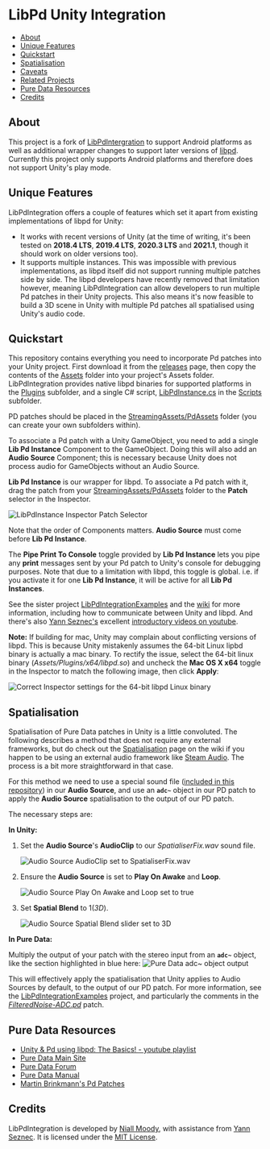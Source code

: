 # LibPd Unity Integration

- [About](#about)
- [Unique Features](#unique-features)
- [Quickstart](#quickstart)
- [Spatialisation](#spatialisation)
- [Caveats](#caveats)
- [Related Projects](#related-projects)
- [Pure Data Resources](#pure-data-resources)
- [Credits](#credits)

## About

This project is a fork of [LibPdIntergration](https://github.com/LibPdIntegration/LibPdIntegration) to support Android platforms as well as additional wrapper changes to support later versions of [libpd](https://github.com/libpd/libpd). Currently this project only supports Android platforms and therefore does not support Unity's play mode.

## Unique Features

LibPdIntegration offers a couple of features which set it apart from existing implementations of libpd for Unity:

- It works with recent versions of Unity (at the time of writing, it's been tested on **2018.4 LTS**, **2019.4 LTS**, **2020.3 LTS** and **2021.1**, though it should work on older versions too).
- It supports multiple instances. This was impossible with previous implementations, as libpd itself did not support running multiple patches side by side. The libpd developers have recently removed that limitation however, meaning LibPdIntegration can allow developers to run multiple Pd patches in their Unity projects. This also means it's now feasible to build a 3D scene in Unity with multiple Pd patches all spatialised using Unity's audio code.

## Quickstart

This repository contains everything you need to incorporate Pd patches into your Unity project. First download it from the [releases](https://github.com/LibPdIntegration/LibPdIntegration/releases) page, then copy the contents of the [Assets](Assets/) folder into your project's Assets folder. LibPdIntegration provides native libpd binaries for supported platforms in the [Plugins](Assets/Plugins/) subfolder, and a single C# script, [LibPdInstance.cs](Assets/Scripts/LibPdInstance.cs) in the [Scripts](Assets/Scripts/) subfolder.

PD patches should be placed in the [StreamingAssets/PdAssets](Assets/StreamingAssets/PdAssets/) folder (you can create your own subfolders within).

To associate a Pd patch with a Unity GameObject, you need to add a single **Lib Pd Instance** Component to the GameObject. Doing this will also add an **Audio Source** Component; this is necessary because Unity does not process audio for GameObjects without an Audio Source.

**Lib Pd Instance** is our wrapper for libpd. To associate a Pd patch with it, drag the patch from your [StreamingAssets/PdAssets](Assets/StreamingAssets/PdAssets/) folder to the **Patch** selector in the Inspector.

![LibPdInstance Inspector Patch Selector](docs/images/libpdinstance-patch.png)

Note that the order of Components matters. **Audio Source** must come before **Lib Pd Instance**.

The **Pipe Print To Console** toggle provided by **Lib Pd Instance** lets you pipe any **print** messages sent by your Pd patch to Unity's console for debugging purposes. Note that due to a limitation with libpd, this toggle is global. i.e. if you activate it for one **Lib Pd Instance**, it will be active for all **Lib Pd Instances**.

See the sister project [LibPdIntegrationExamples](https://github.com/LibPdIntegration/LibPdIntegrationExamples) and the [wiki](https://github.com/LibPdIntegration/LibPdIntegration/wiki) for more information, including how to communicate between Unity and libpd. And there's also [Yann Seznec's](http://www.yannseznec.com/) excellent [introductory videos on youtube](https://www.youtube.com/playlist?list=PLXGA7pVjV1jdfe2FaEs2EzuZ-16HLH1_0).

**Note:** If building for mac, Unity may complain about conflicting versions of libpd. This is because Unity mistakenly assumes the 64-bit Linux lipbd binary is actually a mac binary. To rectify the issue, select the 64-bit linux binary (*Assets/Plugins/x64/libpd.so*) and uncheck the **Mac OS X x64** toggle in the Inspector to match the following image, then click **Apply**:

![Correct Inspector settings for the 64-bit libpd Linux binary](docs/images/osx-linux-binary-exclusion.png)

## Spatialisation

Spatialisation of Pure Data patches in Unity is a little convoluted. The following describes a method that does not require any external frameworks, but do check out the [Spatialisation](https://github.com/LibPdIntegration/LibPdIntegration/wiki/spatialisation) page on the wiki if you happen to be using an external audio framework like [Steam Audio](https://valvesoftware.github.io/steam-audio/). The process is a bit more straightforward in that case.

For this method we need to use a special sound file ([included in this repository](https://github.com/LibPdIntegration/LibPdIntegration/blob/master/extras/SpatialiserFix.wav)) in our **Audio Source**, and use an **`adc~`** object in our PD patch to apply the **Audio Source** spatialisation to the output of our PD patch.

The necessary steps are:

**In Unity:**

1. Set the **Audio Source**'s **AudioClip** to our *SpatialiserFix.wav* sound file.

   ![Audio Source AudioClip set to SpatialiserFix.wav](docs/images/spatialiserfix-audioclip.png)

2. Ensure the **Audio Source** is set to **Play On Awake** and **Loop**.

   ![Audio Source Play On Awake and Loop set to true](docs/images/spatialiserfix-loop.png)

3. Set **Spatial Blend** to 1(_3D_).

   ![Audio Source Spatial Blend slider set to 3D](docs/images/spatialiserfix-spatialblend.png)

**In Pure Data:**

Multiply the output of your patch with the stereo input from an **`adc~`** object, like the section highlighted in blue here:
![Pure Data adc~ object output](docs/images/spatialiserfix-adc.png)

This will effectively apply the spatialisation that Unity applies to Audio Sources by default, to the output of our PD patch. For more information, see the [LibPdIntegrationExamples](https://github.com/LibPdIntegration/LibPdIntegrationExamples) project, and particularly the comments in the [_FilteredNoise-ADC.pd_](https://github.com/LibPdIntegration/LibPdIntegrationExamples/blob/master/Assets/StreamingAssets/PdAssets/SpatialisationPatches/FilteredNoise-ADC.pd) patch.


## Pure Data Resources

- [Unity & Pd using libpd: The Basics! - youtube playlist](https://www.youtube.com/playlist?list=PLXGA7pVjV1jdfe2FaEs2EzuZ-16HLH1_0)
- [Pure Data Main Site](https://puredata.info/)
- [Pure Data Forum](https://forum.pdpatchrepo.info/)
- [Pure Data Manual](http://write.flossmanuals.net/pure-data/introduction2/)
- [Martin Brinkmann's Pd Patches](http://www.martin-brinkmann.de/pd-patches.html)

## Credits

LibPdIntegration is developed by [Niall Moody](http://www.niallmoody.com), with assistance from [Yann Seznec](http://www.yannseznec.com/). It is licensed under the [MIT License](LICENSE.txt).